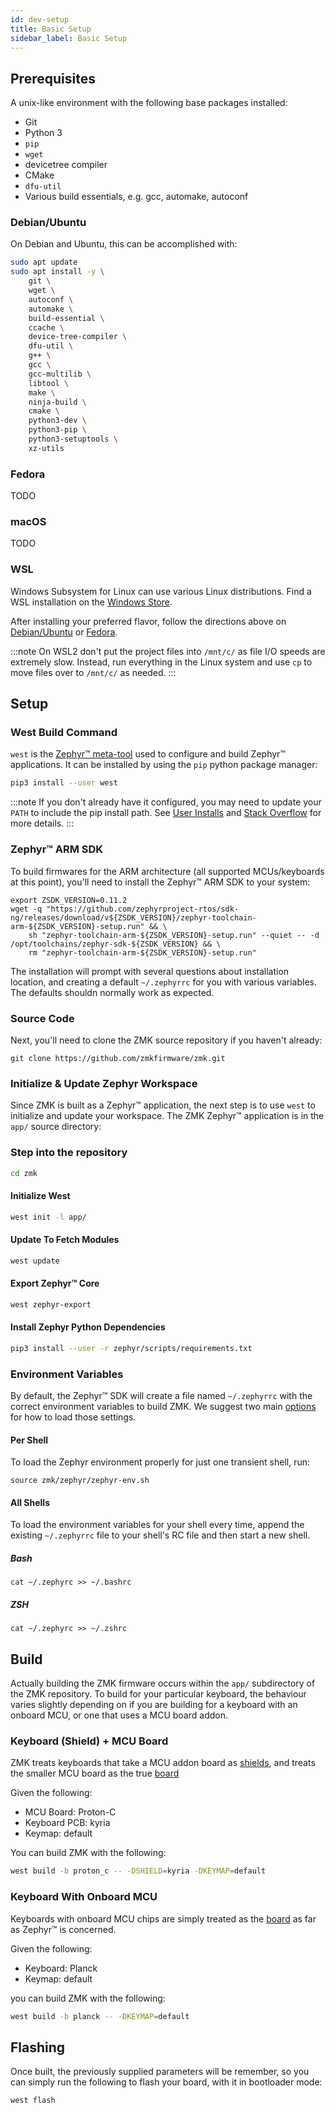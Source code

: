 ```yaml
---
id: dev-setup
title: Basic Setup
sidebar_label: Basic Setup
---
```


## Prerequisites

A unix-like environment with the following base packages installed:

- Git
- Python 3
- `pip`
- `wget`
- devicetree compiler
- CMake
- `dfu-util`
- Various build essentials, e.g. gcc, automake, autoconf

### Debian/Ubuntu

On Debian and Ubuntu, this can be accomplished with:

```bash
sudo apt update
sudo apt install -y \
    git \
    wget \
    autoconf \
	automake \
	build-essential \
	ccache \
	device-tree-compiler \
	dfu-util \
	g++ \
	gcc \
	gcc-multilib \
	libtool \
	make \
    ninja-build \
    cmake \
	python3-dev \
	python3-pip \
	python3-setuptools \
	xz-utils
```

### Fedora

TODO

### macOS

TODO

### WSL

Windows Subsystem for Linux can use various Linux distributions. Find a WSL installation on the [Windows Store](https://aka.ms/wslstore).

After installing your preferred flavor, follow the directions above on [Debian/Ubuntu](#debianubuntu) or [Fedora](#fedora).

:::note
On WSL2 don't put the project files into `/mnt/c/` as file I/O speeds are extremely slow. Instead, run everything in the Linux system and use `cp` to move files over to `/mnt/c/` as needed.
:::

## Setup

### West Build Command

`west` is the [Zephyr™ meta-tool](https://docs.zephyrproject.org/latest/guides/west/index.html) used to configure and build Zephyr™ applications. It can be installed by using the `pip` python package manager:

```bash
pip3 install --user west
```

:::note
If you don't already have it configured, you may need to update your
`PATH` to include the pip install path. See [User Installs](https://pip.pypa.io/en/stable/user_guide/#user-installs) and [Stack Overflow](https://stackoverflow.com/questions/38112756/how-do-i-access-packages-installed-by-pip-user) for more details.
:::

### Zephyr™ ARM SDK

To build firmwares for the ARM architecture (all supported MCUs/keyboards at this point), you'll need to install the Zephyr™ ARM SDK to your system:

```
export ZSDK_VERSION=0.11.2
wget -q "https://github.com/zephyrproject-rtos/sdk-ng/releases/download/v${ZSDK_VERSION}/zephyr-toolchain-arm-${ZSDK_VERSION}-setup.run" && \
	sh "zephyr-toolchain-arm-${ZSDK_VERSION}-setup.run" --quiet -- -d /opt/toolchains/zephyr-sdk-${ZSDK_VERSION} && \
	rm "zephyr-toolchain-arm-${ZSDK_VERSION}-setup.run"
```

The installation will prompt with several questions about installation location, and creating a default `~/.zephyrrc` for you with various variables. The defaults shouldn normally work as expected.

### Source Code

Next, you'll need to clone the ZMK source repository if you haven't already:

```
git clone https://github.com/zmkfirmware/zmk.git
```

### Initialize & Update Zephyr Workspace

Since ZMK is built as a Zephyr™ application, the next step is
to use `west` to initialize and update your workspace. The ZMK
Zephyr™ application is in the `app/` source directory:
### Step into the repository

```bash
cd zmk
```

#### Initialize West

```bash
west init -l app/
```

#### Update To Fetch Modules

```bash
west update
```

#### Export Zephyr™ Core

```bash
west zephyr-export
```

#### Install Zephyr Python Dependencies

```bash
pip3 install --user -r zephyr/scripts/requirements.txt
```

### Environment Variables

By default, the Zephyr™ SDK will create a file named `~/.zephyrrc` with the correct environment variables to build ZMK.
We suggest two main [options](https://docs.zephyrproject.org/latest/guides/env_vars.html?highlight=zephyrrc) for how to load those settings.

#### Per Shell

To load the Zephyr environment properly for just one transient shell, run:

```
source zmk/zephyr/zephyr-env.sh
```

#### All Shells

To load the environment variables for your shell every time,
append the existing `~/.zephyrrc` file to your shell's RC file and then start a new shell.

##### Bash

```
cat ~/.zephyrc >> ~/.bashrc
```

##### ZSH

```
cat ~/.zephyrc >> ~/.zshrc
```

## Build

Actually building the ZMK firmware occurs within the `app/` subdirectory
of the ZMK repository. To build for your particular keyboard, the behaviour varies slightly depending on if you are building for a keyboard with
an onboard MCU, or one that uses a MCU board addon.

### Keyboard (Shield) + MCU Board

ZMK treats keyboards that take a MCU addon board as [shields](https://docs.zephyrproject.org/latest/guides/porting/shields.html), and treats the smaller MCU board as the true [board](https://docs.zephyrproject.org/latest/guides/porting/board_porting.html)

Given the following:

- MCU Board: Proton-C
- Keyboard PCB: kyria
- Keymap: default

You can build ZMK with the following:

```bash
west build -b proton_c -- -DSHIELD=kyria -DKEYMAP=default
```

### Keyboard With Onboard MCU

Keyboards with onboard MCU chips are simply treated as the [board](https://docs.zephyrproject.org/latest/guides/porting/board_porting.html) as far as Zephyr™ is concerned.

Given the following:

- Keyboard: Planck
- Keymap: default

you can build ZMK with the following:

```bash
west build -b planck -- -DKEYMAP=default
```

## Flashing

Once built, the previously supplied parameters will be remember, so you can simply run the following to flash your
board, with it in bootloader mode:

```
west flash
```
